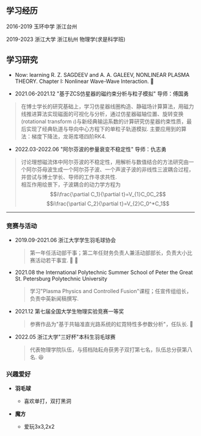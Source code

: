 
<!--You can use the [editor on GitHub](https://github.com/Kexun-S/skx.github.io/edit/gh-pages/index.md) to maintain and preview the content for your website in Markdown files.

Whenever you commit to this repository, GitHub Pages will run [Jekyll](https://jekyllrb.com/) to rebuild the pages in your site, from the content in your Markdown files.
-->

## 学习经历

2016-2019 玉环中学 浙江台州

2019-2023 浙江大学 浙江杭州 物理学(求是科学班)

## 学习研究

+ Now: learning R. Z. SAGDEEV and A. A. GALEEV, NONLINEAR PLASMA THEORY. Chapter I: Nonlinear Wave-Wave Interaction. :robot:

+ 2021.06-2021.12 "基于ZCS仿星器的磁约束分析与粒子模拟"   导师：傅国勇
> 在博士学长的研究基础上，学习仿星器线圈构造、静磁场计算算法，用磁力线推进算法实现磁面的可视化与分析，通过仿星器磁轴位置、旋转变换(rotational transform $\iota$)与新经典输运系数的计算研究仿星器约束性质，最后实现了经典轨道与导向中心方程下的单粒子轨道模拟. 主要应用到的算法：梯度下降法，龙哥库塔四阶RK4.

+ 2022.03-2022.06 "阿尔芬波的参量衰变不稳定性"   导师：仇志勇
> 讨论理想磁流体中阿尔芬波的不稳定性，用解析与数值结合的方法研究由一个阿尔芬母波生成一个阿尔芬子波、一个声波子波的非线性三波耦合过程，并尝试与博士学长、导师的工作寻求共性.  
> 相互作用绘景下，子波耦合的动力学方程为 $$i\frac{\partial C_1}{\partial t}=V_{1}C_0C_2$$ $$i\frac{\partial C_2}{\partial t}=V_{2}C_0^*C_1$$



***

### 竞赛与活动

+ 2019.09-2021.06 浙江大学学生羽毛球协会  
  > 第一年任活动部干事；第二年任财务负责人兼活动部部长，负责大小比赛活动若干事宜. :ox: :dog:

+ 2021.08 the International Polytechnic Summer School of Peter the Great St. Petersburg Polytechnic University  
  > 学习"Plasma Physics and Controlled Fusion"课程；任宣传组组长，负责中英新闻稿撰写.

+ 2021.12 第七届全国大学生物理实验竞赛一等奖     
  > 参赛作品为"基于共轴准直光路系统的虹霓特性多参数分析"，任队长. :dragon_face:

+ 2022.05 浙江大学"三好杯"本科生羽毛球赛  
  > 代表物理学院队伍，与搭档陆耘舟获男子双打第七名，队伍总分获第八名. :satisfied:

### 兴趣爱好

+ **羽毛球**  
  - 喜欢单打，双打黑洞

+ **魔方**  
  - 爱玩3x3,2x2

<!--
```markdown
Syntax highlighted code block

# Header 1
## Header 2
### Header 3

- Bulleted
- List

1. Numbered
2. List

**Bold** and _Italic_ and `Code` text

[Link](url) and ![Image](src)
```
-->
<!--
For more details see [Basic writing and formatting syntax](https://docs.github.com/en/github/writing-on-github/getting-started-with-writing-and-formatting-on-github/basic-writing-and-formatting-syntax).

### Jekyll Themes

Your Pages site will use the layout and styles from the Jekyll theme you have selected in your [repository settings](https://github.com/Kexun-S/skx.github.io/settings/pages). The name of this theme is saved in the Jekyll `_config.yml` configuration file.

### Support or Contact

Having trouble with Pages? Check out our [documentation](https://docs.github.com/categories/github-pages-basics/) or [contact support](https://support.github.com/contact) and we’ll help you sort it out.
-->
